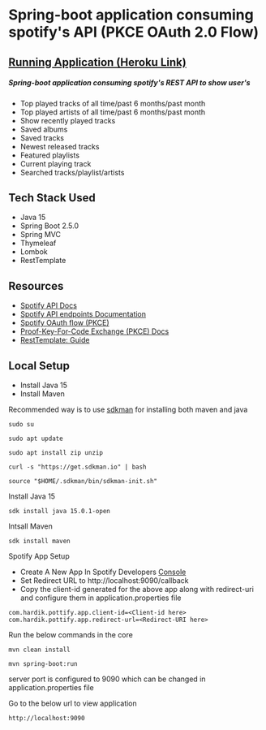 # Spring-boot application consuming spotify's API (PKCE OAuth 2.0 Flow)

## [Running Application (Heroku Link)](https://pottify.herokuapp.com/)

##### Spring-boot application consuming spotify's REST API to show user's
* Top played tracks of all time/past 6 months/past month
* Top played artists of all time/past 6 months/past month
* Show recently played tracks
* Saved albums
* Saved tracks
* Newest released tracks
* Featured playlists
* Current playing track
* Searched tracks/playlist/artists

## Tech Stack Used
* Java 15
* Spring Boot 2.5.0
* Spring MVC
* Thymeleaf
* Lombok
* RestTemplate 

## Resources

* [Spotify API Docs](https://developer.spotify.com/documentation/web-api/)
* [Spotify API endpoints Documentation](https://developer.spotify.com/documentation/web-api/reference/)
* [Spotify OAuth flow (PKCE)](https://developer.spotify.com/documentation/general/guides/authorization-guide/)
* [Proof-Key-For-Code Exchange (PKCE) Docs](https://datatracker.ietf.org/doc/html/rfc7636)
* [RestTemplate: Guide](https://www.baeldung.com/rest-template)

## Local Setup

* Install Java 15
* Install Maven

Recommended way is to use [sdkman](https://sdkman.io/) for installing both maven and java

```
sudo su
```

```
sudo apt update
```

```
sudo apt install zip unzip
```

```
curl -s "https://get.sdkman.io" | bash
```

```
source "$HOME/.sdkman/bin/sdkman-init.sh"
```

Install Java 15

```
sdk install java 15.0.1-open
```

Intsall Maven

```
sdk install maven
```

Spotify App Setup 

* Create A New App In Spotify Developers <a href="https://developer.spotify.com/dashboard" target="_blank">Console</a>
* Set Redirect URL to http://localhost:9090/callback
* Copy the client-id generated for the above app along with redirect-uri and configure them in application.properties file

```
com.hardik.pottify.app.client-id=<Client-id here>
com.hardik.pottify.app.redirect-url=<Redirect-URI here>
```


Run the below commands in the core

```
mvn clean install
```

```
mvn spring-boot:run
```

server port is configured to 9090 which can be changed in application.properties file

Go to the below url to view application

```
http://localhost:9090
```

